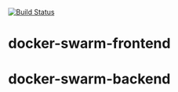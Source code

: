[![Build Status](https://travis-ci.org/charlyraffellini/docker-swarm-frontend.svg?branch=master)](https://travis-ci.org/charlyraffellini/docker-swarm-frontend)

# docker-swarm-frontend
# docker-swarm-backend

